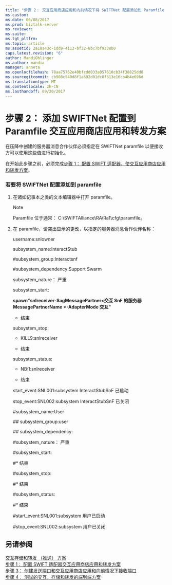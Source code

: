 ```yaml
---
title: "步骤 2： 交互应用商店应用和向前情况下将 SWIFTNet 配置添加到 Paramfile |Microsoft 文档"
ms.custom: 
ms.date: 06/08/2017
ms.prod: biztalk-server
ms.reviewer: 
ms.suite: 
ms.tgt_pltfrm: 
ms.topic: article
ms.assetid: 2a18a43c-1dd9-4113-bf32-8bc7bf9338b0
caps.latest.revision: "6"
author: MandiOhlinger
ms.author: mandia
manager: anneta
ms.openlocfilehash: 78aa75762e40bfcdd033a057610cb34f38825dd8
ms.sourcegitcommit: cb908c540d8f1a692d01dc8f313e16cb4b4e696d
ms.translationtype: MT
ms.contentlocale: zh-CN
ms.lasthandoff: 09/20/2017
---
```

# <a name="step-2-add-swiftnet-configuration-to-the-paramfile-for-the-interact-store-and-forward-scenario"></a>步骤 2： 添加 SWIFTNet 配置到 Paramfile 交互应用商店应用和转发方案
在压降中创建的服务器消息合作伙伴必须指定在 SWIFTNet paramfile 以便接收方可以使用这些值进行初始化。  
  
 在开始此步骤之前，必须完成[步骤 1： 配置 SWIFT 适配器，使交互应用商店应用和转发方案](../../adapters-and-accelerators/fileact-interact/step-1-configure-the-swift-adapter-for-the-interact-store-and-forward-scenario.md)。  
  
### <a name="to-add-swiftnet-configuration-to-the-paramfile"></a>若要将 SWIFTNet 配置添加到 paramfile  
  
1.  在诸如记事本之类的文本编辑器中打开 paramfile。  
  
    > [!NOTE]
    >  Paramfile 位于通常： C:\SWIFTAlliance\RA\Ra1\cfg\paramfile。  
  
2.  在 paramfile，请突出显示的更改，以指定的服务器消息合作伙伴名称：  
  
     username:snlowner  
  
     subsystem_name:InteractStub  
  
     \#subsystem_group:Interactsnf  
  
     \#subsystem_dependency:Support Swarm  
  
     subsystem_nature： 严重  
  
     subsystem_start:  
  
     **spawn"snlreceiver-SagMessagePartner\<交互 SnF 的服务器 MessagePartnerName >-AdapterMode 交互"**  
  
     * 结束  
  
     subsystem_stop:  
  
     * KILL9:snlreceiver  
  
     * 结束  
  
     subsystem_status:  
  
     * NB:1:snlreceiver  
  
     * 结束  
  
     start_event:SNL001:subsystem InteractStubSnF 已启动  
  
     stop_event:SNL002:subsystem InteractStubSnF 已关闭  
  
     \#subsystem_name:User  
  
     \## subsystem_group:user  
  
     \## subsystem_dependency:  
  
     \#subsystem_nature： 严重  
  
     \#subsystem_start:  
  
     \#* 结束  
  
     \#subsystem_stop:  
  
     \#* 结束  
  
     \#subsystem_status:  
  
     \#* 结束  
  
     #<a name="starteventsnl001subsystem-user-is-up"></a>start_event:SNL001:subsystem 用户已启动  
  
     #<a name="stopeventsnl002subsystem-user-is-down"></a>stop_event:SNL002:subsystem 用户已关闭  
  
## <a name="see-also"></a>另请参阅  
 [交互存储和转发 （推送） 方案](../../adapters-and-accelerators/fileact-interact/interact-store-and-forward-push-scenario.md)   
 [步骤 1： 配置 SWIFT 适配器交互应用商店应用和转发方案](../../adapters-and-accelerators/fileact-interact/step-1-configure-the-swift-adapter-for-the-interact-store-and-forward-scenario.md)   
 [步骤 3： 创建发送端口和交互应用商店应用和向前情况下接收端口](../../adapters-and-accelerators/fileact-interact/step-3-create-send-and-receive-ports-for-interact-store-and-forward-scenario.md)   
 [步骤 4： 测试的交互，存储和转发的端到端方案](../../adapters-and-accelerators/fileact-interact/step-4-test-the-interact-store-and-forward-end-to-end-scenario.md)